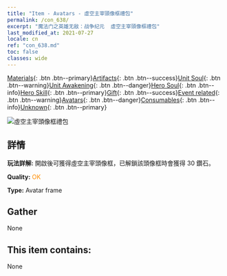 ```yaml
---
title: "Item - Avatars - 虛空主宰頭像框禮包"
permalink: /con_638/
excerpt: "魔法门之英雄无敌：战争纪元  虛空主宰頭像框禮包"
last_modified_at: 2021-07-27
locale: cn
ref: "con_638.md"
toc: false
classes: wide
---
```

 [Materials](/ItemsCN/){: .btn .btn--primary}[Artifacts](/ItemsCN/Artifacts/){: .btn .btn--success}[Unit Soul](/ItemsCN/UnitSoul/){: .btn .btn--warning}[Unit Awakening](/ItemsCN/UnitAwakening/){: .btn .btn--danger}[Hero Soul](/ItemsCN/HeroSoul/){: .btn .btn--info}[Hero Skill](/ItemsCN/HeroSkill/){: .btn .btn--primary}[Gift](/ItemsCN/Gift/){: .btn .btn--success}[Event related](/ItemsCN/Events/){: .btn .btn--warning}[Avatars](/ItemsCN/Avatars/){: .btn .btn--danger}[Consumables](/ItemsCN/Consumables/){: .btn .btn--info}[Unknown](/ItemsCN/Unknown/){: .btn .btn--primary}

 ![虛空主宰頭像框禮包](/images/a/avatarFrame_42.png)

## 詳情
 **玩法詳解:** 開啟後可獲得虛空主宰頭像框，已解鎖該頭像框時會獲得 30 鑽石。

 **Quality:** <span style="color: #FF8C00">OK</span>

 **Type:** Avatar frame

## Gather

  None

## This item contains:

  None

